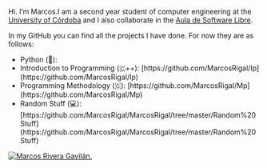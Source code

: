 Hi. I’m Marcos.I am a second year student of computer engineering at the [University of Córdoba](http://www.uco.es/) and I also collaborate in the [Aula de Software Libre](https://www.uco.es/aulasoftwarelibre/).

In my GitHub you can find all the projects I have done. For now they are as follows:

<ul>
<li>Python (🐍): <https://github.com/MarcosRigal/Python></li>
<li>Introduction to Programming (🇨++): [https://github.com/MarcosRigal/Ip](https://github.com/MarcosRigal/Ip)</li>
<li>Programming Methodology (🇨): [https://github.com/MarcosRigal/Mp](https://github.com/MarcosRigal/Mp)</li>
<li>Random Stuff (💻): [https://github.com/MarcosRigal/MarcosRigal/tree/master/Random%20Stuff](https://github.com/MarcosRigal/MarcosRigal/tree/master/Random%20Stuff)</li>
</ul>

[![Marcos Rivera Gavilán.](https://i.imgur.com/1WiLRYL.png)](https://www.uco.es/aulasoftwarelibre/consejo-asesor/)
